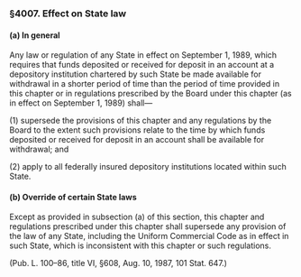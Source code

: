 ### §4007. Effect on State law ###

#### (a) In general ####

Any law or regulation of any State in effect on September 1, 1989, which requires that funds deposited or received for deposit in an account at a depository institution chartered by such State be made available for withdrawal in a shorter period of time than the period of time provided in this chapter or in regulations prescribed by the Board under this chapter (as in effect on September 1, 1989) shall—

(1) supersede the provisions of this chapter and any regulations by the Board to the extent such provisions relate to the time by which funds deposited or received for deposit in an account shall be available for withdrawal; and

(2) apply to all federally insured depository institutions located within such State.

#### (b) Override of certain State laws ####

Except as provided in subsection (a) of this section, this chapter and regulations prescribed under this chapter shall supersede any provision of the law of any State, including the Uniform Commercial Code as in effect in such State, which is inconsistent with this chapter or such regulations.

(Pub. L. 100–86, title VI, §608, Aug. 10, 1987, 101 Stat. 647.)
